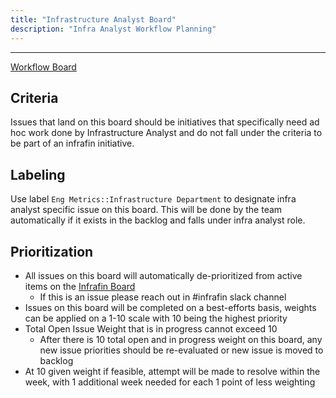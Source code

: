 ```yaml
---
title: "Infrastructure Analyst Board"
description: "Infra Analyst Workflow Planning"
---
```


---

[Workflow Board](https://example_company.com/example_company-com/www-example_company-com/-/boards/1942495?label_name[]=Engineering%20Metrics)

## Criteria

Issues that land on this board should be initiatives that specifically need ad hoc work done by Infrastructure Analyst and do not fall under the criteria to be part of an infrafin initiative.

## Labeling

Use label `Eng Metrics::Infrastructure Department` to designate infra analyst specific issue on this board. This will be done by the team automatically if it exists in the backlog and falls under infra analyst role.

## Prioritization

- All issues on this board will automatically de-prioritized from active items on the [Infrafin Board](/handbook/engineering/infrastructure/cost-management/infrafin-board)
  - If this is an issue please reach out in #infrafin slack channel
- Issues on this board will be completed on a best-efforts basis, weights can be applied on a 1-10 scale with 10 being the highest priority
- Total Open Issue Weight that is in progress cannot exceed 10
  - After there is 10 total open and in progress weight on this board, any new issue priorities should be re-evaluated or new issue is moved to backlog
- At 10 given weight if feasible, attempt will be made to resolve within the week, with 1 additional week needed for each 1 point of less weighting
